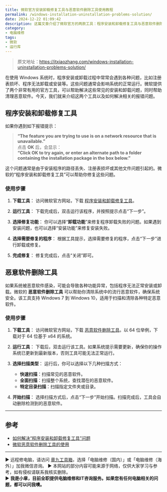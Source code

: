 ```yaml
---
title: 微软官方安装卸载修复工具与恶意软件删除工具使用教程
permalink: /windows-installation-uninstallation-problems-solution/
date: 2024-12-22 01:09:42
description: 这篇文章介绍了微软官方的两款工具：程序安装和卸载修复工具与恶意软件删除工具，帮助用户解决程序无法安装或卸载的问题，并清理系统中的恶意软件。
category:
- 电脑维修
tags:
- 微软
- 运行库
---
```


> 原文地址：<https://itxiaozhang.com/windows-installation-uninstallation-problems-solution/>  

在使用 Windows 系统时，程序安装或卸载过程中常常会遇到各种问题，比如注册表损坏、程序无法卸载或安装等。这些问题通常会影响系统的正常运行。微软提供了两个非常有用的官方工具，可以帮助解决这些常见的安装和卸载问题，同时帮助清理恶意软件。今天，我们就来介绍这两个工具以及如何解决相关的报错问题。

## **程序安装和卸载修复工具**

如果你遇到如下报错提示：
> **“The feature you are trying to use is on a network resource that is unavailable.”**  
> 点击 **OK** 后，会显示：  
> **“Click OK to try again, or enter an alternate path to a folder containing the installation package in the box below.”**

这个问题通常是由于安装程序的路径丢失、注册表损坏或其他文件问题引起的。微软的“程序安装和卸载修复工具”可以帮助你修复这些问题。

### 使用步骤

1. **下载工具**：
   访问微软官方网站，下载 [程序安装和卸载修复工具](https://support.microsoft.com/zh-cn/windows/%E4%BF%AE%E5%A4%8D%E9%98%BB%E6%AD%A2%E7%A8%8B%E5%BA%8F%E5%AE%89%E8%A3%85%E6%88%96%E5%88%A0%E9%99%A4%E7%9A%84%E9%97%AE%E9%A2%98-cca7d1b6-65a9-3d98-426b-e9f927e1eb4d)。

2. **运行工具**：
   下载完成后，双击运行该程序，并按照提示点击“下一步”。

3. **选择修复功能**：
   你可以选择“**卸载功能**”来修复程序卸载失败的问题。如果遇到安装问题，也可以选择“安装功能”来修复安装失败。

4. **选择需要修复的程序**：
   根据工具提示，选择需要修复的程序，点击“下一步”进行卸载或修复。

5. **完成修复**：
   修复完成后，点击“关闭”即可。

## **恶意软件删除工具**

如果系统被恶意软件感染，可能会导致各种功能异常，包括程序无法正常安装或卸载。微软的 **恶意软件删除工具** 可以帮助你清除系统中的流行恶意软件，确保系统安全。该工具支持 Windows 7 到 Windows 10，适用于扫描和清除各种特定恶意软件。

### 使用步骤

1. **下载工具**：
   访问微软官方网站，下载 [恶意软件删除工具](https://support.microsoft.com/zh-cn/help/890830/remove-specific-prevalent-malware-with-windows-malicious-software-removal-tool)。以 64 位举例，下载对于 64 位基于 x64 的系统。

2. **运行工具**：
   下载后，双击运行该工具。如果系统提示需要更新，确保你的操作系统已更新到最新版本，否则工具可能无法正常运行。

3. **选择扫描类型**：
   运行后，你可以选择以下几种扫描方式：
   - **快速扫描**：扫描常见的恶意软件。
   - **全面扫描**：扫描整个系统，查找潜在的恶意软件。
   - **特定目录扫描**：扫描指定文件夹或目录。

4. **开始扫描**：
   选择扫描方式后，点击“下一步”开始扫描。扫描完成后，工具会自动删除检测到的恶意软件。

---

## 参考

- [如何解决“程序安装和卸载修复工具”问题](https://blog.csdn.net/qq_45029834/article/details/129158937)
- [微软恶意软件删除工具的使用](https://zhuanlan.zhihu.com/p/93056001)

---
▶ 远程修电脑，请访问 [章九工具箱](https://zhang9.com/)，选择「电脑维修（国内）」或「电脑维修（海外）」加我微信咨询。 
▶ 本网站的部分内容可能来源于网络，仅供大家学习与参考，如有侵权请联系我核实删除。  
▶ **我是小章，目前全职提供电脑维修和IT咨询服务。如果您有任何电脑相关的问题，都可以问我噢。**  
